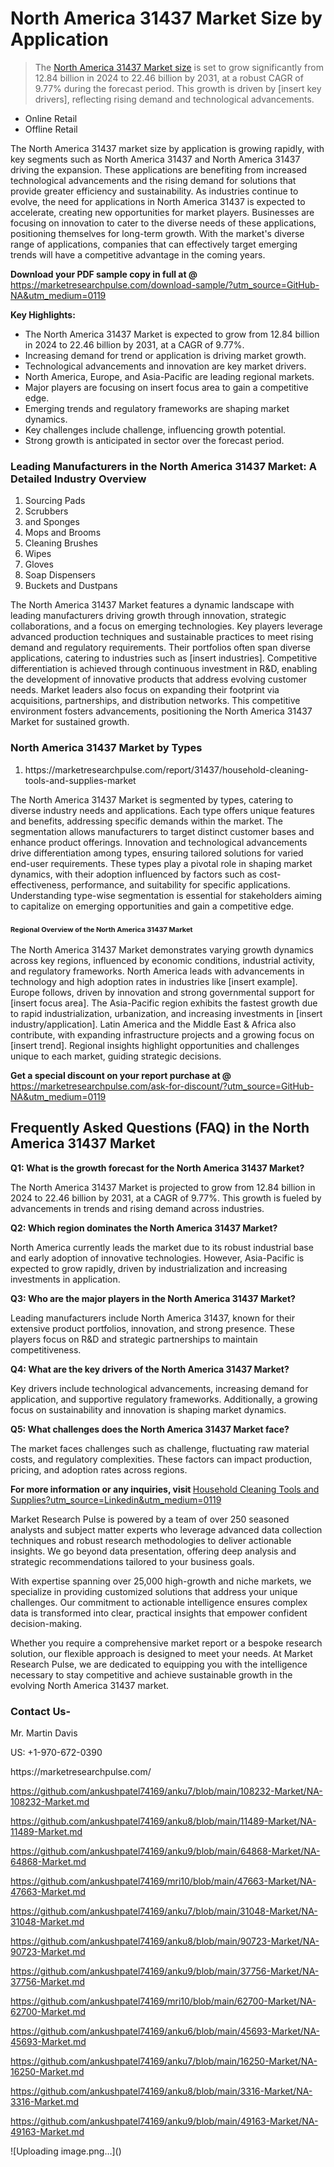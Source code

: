 <h1>North America 31437 Market&nbsp;Size by Application</h1><blockquote><p>The <a href="https://marketresearchpulse.com/download-sample/?utm_source=GitHub-NA&amp;utm_medium=0119">North America 31437 Market size</a> is set to grow significantly from 12.84 billion in 2024 to 22.46 billion by 2031, at a robust CAGR of 9.77% during the forecast period. This growth is driven by [insert key drivers], reflecting rising demand and technological advancements.</p></blockquote><ul><li>Online Retail <li> Offline Retail</li></ul><p>The North America 31437 market size by application is growing rapidly, with key segments such as North America 31437 and North America 31437 driving the expansion. These applications are benefiting from increased technological advancements and the rising demand for solutions that provide greater efficiency and sustainability. As industries continue to evolve, the need for applications in North America 31437 is expected to accelerate, creating new opportunities for market players. Businesses are focusing on innovation to cater to the diverse needs of these applications, positioning themselves for long-term growth. With the market's diverse range of applications, companies that can effectively target emerging trends will have a competitive advantage in the coming years.</p><p><strong>Download your PDF sample copy in full at @ </strong><a href="https://marketresearchpulse.com/download-sample/?utm_source=GitHub-NA&amp;utm_medium=0119">https://marketresearchpulse.com/download-sample/?utm_source=GitHub-NA&amp;utm_medium=0119</a></p><p><strong>Key Highlights: </strong></p><ul><li>The North America 31437 Market is expected to grow from 12.84 billion in 2024 to 22.46 billion by 2031, at a CAGR of 9.77%.</li><li>Increasing demand for trend or application is driving market growth.</li><li>Technological advancements and innovation are key market drivers.</li><li>North America, Europe, and Asia-Pacific are leading regional markets.</li><li>Major players are focusing on insert focus area to gain a competitive edge.</li><li>Emerging trends and regulatory frameworks are shaping market dynamics.</li><li>Key challenges include challenge, influencing growth potential.</li><li>Strong growth is anticipated in sector over the forecast period.</li></ul><h3>Leading Manufacturers in the North America 31437 Market: A Detailed Industry Overview</h3><ol><li>Sourcing Pads <li> Scrubbers <li> and Sponges <li> Mops and Brooms <li> Cleaning Brushes <li> Wipes <li> Gloves <li> Soap Dispensers <li> Buckets and Dustpans</li></ol><div class="flex max-w-full flex-col flex-grow"><div class="min-h-8 text-message flex w-full flex-col items-end gap-2 whitespace-normal break-words [.text-message+&amp;]:mt-5" dir="auto" data-message-author-role="assistant" data-message-id="fd8432e4-4910-450d-b182-61b7bfb0a01f" data-message-model-slug="gpt-4o"><div class="flex w-full flex-col gap-1 empty:hidden first:pt-[3px]"><div class="markdown prose w-full break-words dark:prose-invert light"><p>The North America 31437 Market features a dynamic landscape with leading manufacturers driving growth through innovation, strategic collaborations, and a focus on emerging technologies. Key players leverage advanced production techniques and sustainable practices to meet rising demand and regulatory requirements. Their portfolios often span diverse applications, catering to industries such as [insert industries]. Competitive differentiation is achieved through continuous investment in R&amp;D, enabling the development of innovative products that address evolving customer needs. Market leaders also focus on expanding their footprint via acquisitions, partnerships, and distribution networks. This competitive environment fosters advancements, positioning the North America 31437 Market for sustained growth.</p></div></div></div></div><h3>North America 31437 Market by Types</h3><ol><li>https://marketresearchpulse.com/report/31437/household-cleaning-tools-and-supplies-market</li></ol><div class="flex max-w-full flex-col flex-grow"><div class="min-h-8 text-message flex w-full flex-col items-end gap-2 whitespace-normal break-words [.text-message+&amp;]:mt-5" dir="auto" data-message-author-role="assistant" data-message-id="084470be-0bb7-4664-bddf-5156b4f41249" data-message-model-slug="gpt-4o-mini"><div class="flex w-full flex-col gap-1 empty:hidden first:pt-[3px]"><div class="markdown prose w-full break-words dark:prose-invert light"><p>The North America 31437 Market is segmented by types, catering to diverse industry needs and applications. Each type offers unique features and benefits, addressing specific demands within the market. The segmentation allows manufacturers to target distinct customer bases and enhance product offerings. Innovation and technological advancements drive differentiation among types, ensuring tailored solutions for varied end-user requirements. These types play a pivotal role in shaping market dynamics, with their adoption influenced by factors such as cost-effectiveness, performance, and suitability for specific applications. Understanding type-wise segmentation is essential for stakeholders aiming to capitalize on emerging opportunities and gain a competitive edge.</p></div></div></div></div><h3><span style="font-size: 11px;">Regional Overview of the North America 31437 Market</span></h3><div class="flex max-w-full flex-col flex-grow"><div class="min-h-8 text-message flex w-full flex-col items-end gap-2 whitespace-normal break-words [.text-message+&amp;]:mt-5" dir="auto" data-message-author-role="assistant" data-message-id="e9038762-ce64-4e30-91c9-9bd413514231" data-message-model-slug="gpt-4o-mini"><div class="flex w-full flex-col gap-1 empty:hidden first:pt-[3px]"><div class="markdown prose w-full break-words dark:prose-invert light"><p>The North America 31437 Market demonstrates varying growth dynamics across key regions, influenced by economic conditions, industrial activity, and regulatory frameworks. North America leads with advancements in technology and high adoption rates in industries like [insert example]. Europe follows, driven by innovation and strong governmental support for [insert focus area]. The Asia-Pacific region exhibits the fastest growth due to rapid industrialization, urbanization, and increasing investments in [insert industry/application]. Latin America and the Middle East &amp; Africa also contribute, with expanding infrastructure projects and a growing focus on [insert trend]. Regional insights highlight opportunities and challenges unique to each market, guiding strategic decisions.</p></div></div></div></div><p><strong>Get a special discount on your report purchase at @ </strong><a href="https://marketresearchpulse.com/ask-for-discount/?utm_source=GitHub-NA&amp;utm_medium=0119">https://marketresearchpulse.com/ask-for-discount/?utm_source=GitHub-NA&amp;utm_medium=0119</a></p><h2>Frequently Asked Questions (FAQ) in the North America 31437 Market</h2><p><strong>Q1: What is the growth forecast for the North America 31437 Market?</strong></p><p>The North America 31437 Market is projected to grow from 12.84 billion in 2024 to 22.46 billion by 2031, at a CAGR of 9.77%. This growth is fueled by advancements in trends and rising demand across industries.</p><p><strong>Q2: Which region dominates the North America 31437 Market?</strong></p><p>North America currently leads the market due to its robust industrial base and early adoption of innovative technologies. However, Asia-Pacific is expected to grow rapidly, driven by industrialization and increasing investments in application.</p><p><strong>Q3: Who are the major players in the North America 31437 Market?</strong></p><p>Leading manufacturers include North America 31437, known for their extensive product portfolios, innovation, and strong presence. These players focus on R&amp;D and strategic partnerships to maintain competitiveness.</p><p><strong>Q4: What are the key drivers of the North America 31437 Market?</strong></p><p>Key drivers include technological advancements, increasing demand for application, and supportive regulatory frameworks. Additionally, a growing focus on sustainability and innovation is shaping market dynamics.</p><p><strong>Q5: What challenges does the North America 31437 Market face?</strong></p><p>The market faces challenges such as challenge, fluctuating raw material costs, and regulatory complexities. These factors can impact production, pricing, and adoption rates across regions.</p><p><strong>For more information or any inquiries, visit&nbsp;</strong><a href="Household Cleaning Tools and Supplies?utm_source=Linkedin&utm_medium=0119">Household Cleaning Tools and Supplies?utm_source=Linkedin&utm_medium=0119</a></p><p>Market Research Pulse is powered by a team of over 250 seasoned analysts and subject matter experts who leverage advanced data collection techniques and robust research methodologies to deliver actionable insights. We go beyond data presentation, offering deep analysis and strategic recommendations tailored to your business goals.</p><p>With expertise spanning over 25,000 high-growth and niche markets, we specialize in providing customized solutions that address your unique challenges. Our commitment to actionable intelligence ensures complex data is transformed into clear, practical insights that empower confident decision-making.</p><p>Whether you require a comprehensive market report or a bespoke research solution, our flexible approach is designed to meet your needs. At Market Research Pulse, we are dedicated to equipping you with the intelligence necessary to stay competitive and achieve sustainable growth in the evolving North America 31437 market.</p><h3><strong>Contact Us-</strong></h3><p>Mr. Martin Davis</p><p>US: +1-970-672-0390</p><p>https://marketresearchpulse.com/</p><p><a href="https://github.com/ankushpatel74169/anku7/blob/main/108232-Market/NA-108232-Market.md">https://github.com/ankushpatel74169/anku7/blob/main/108232-Market/NA-108232-Market.md</a></p><p><a href="https://github.com/ankushpatel74169/anku8/blob/main/11489-Market/NA-11489-Market.md">https://github.com/ankushpatel74169/anku8/blob/main/11489-Market/NA-11489-Market.md</a></p><p><a href="https://github.com/ankushpatel74169/anku9/blob/main/64868-Market/NA-64868-Market.md">https://github.com/ankushpatel74169/anku9/blob/main/64868-Market/NA-64868-Market.md</a></p><p><a href="https://github.com/ankushpatel74169/mri10/blob/main/47663-Market/NA-47663-Market.md">https://github.com/ankushpatel74169/mri10/blob/main/47663-Market/NA-47663-Market.md</a></p><p><a href="https://github.com/ankushpatel74169/anku7/blob/main/31048-Market/NA-31048-Market.md">https://github.com/ankushpatel74169/anku7/blob/main/31048-Market/NA-31048-Market.md</a></p><p><a href="https://github.com/ankushpatel74169/anku8/blob/main/90723-Market/NA-90723-Market.md">https://github.com/ankushpatel74169/anku8/blob/main/90723-Market/NA-90723-Market.md</a></p><p><a href="https://github.com/ankushpatel74169/anku9/blob/main/37756-Market/NA-37756-Market.md">https://github.com/ankushpatel74169/anku9/blob/main/37756-Market/NA-37756-Market.md</a></p><p><a href="https://github.com/ankushpatel74169/mri10/blob/main/62700-Market/NA-62700-Market.md">https://github.com/ankushpatel74169/mri10/blob/main/62700-Market/NA-62700-Market.md</a></p><p><a href="https://github.com/ankushpatel74169/anku6/blob/main/45693-Market/NA-45693-Market.md">https://github.com/ankushpatel74169/anku6/blob/main/45693-Market/NA-45693-Market.md</a></p><p><a href="https://github.com/ankushpatel74169/anku7/blob/main/16250-Market/NA-16250-Market.md">https://github.com/ankushpatel74169/anku7/blob/main/16250-Market/NA-16250-Market.md</a></p><p><a href="https://github.com/ankushpatel74169/anku8/blob/main/3316-Market/NA-3316-Market.md">https://github.com/ankushpatel74169/anku8/blob/main/3316-Market/NA-3316-Market.md</a></p><p><a href="https://github.com/ankushpatel74169/anku9/blob/main/49163-Market/NA-49163-Market.md">https://github.com/ankushpatel74169/anku9/blob/main/49163-Market/NA-49163-Market.md</a></p>
![Uploading image.png…]()
